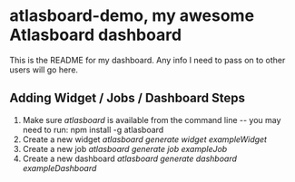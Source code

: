 # atlasboard-demo, my awesome Atlasboard dashboard
This is the README for my dashboard. Any info I need to pass on to other users will go here.

## Adding Widget / Jobs / Dashboard Steps 

1. Make sure *atlasboard* is available from the command line -- you may need to run: npm install -g atlasboard
2. Create a new widget *atlasboard generate widget exampleWidget*
3. Create a new job *atlasboard generate job exampleJob*
4. Create a new dashboard *atlasboard generate dashboard exampleDashboard*